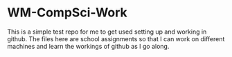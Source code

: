 WM-CompSci-Work
===============

This is a simple test repo for me to get used setting up and working in github. The
files here are school assignments so that I can work on different machines and learn
the workings of github as I go along.
